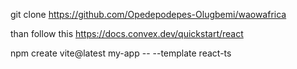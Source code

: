 git clone https://github.com/Opedepodepes-Olugbemi/waowafrica

than follow this https://docs.convex.dev/quickstart/react

npm create vite@latest my-app -- --template react-ts